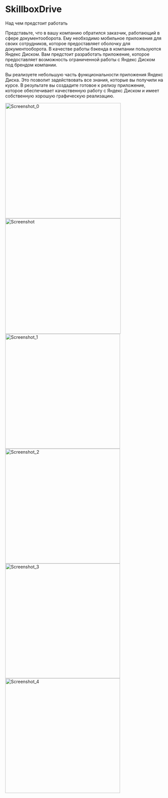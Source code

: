 # SkillboxDrive
Над чем предстоит работать

Представьте, что в вашу компанию обратился заказчик, работающий в сфере документооборота. Ему необходимо мобильное приложения для своих сотрудников, которое предоставляет оболочку для документооборота. В качестве работы бэкенда в компании пользуются Яндекс Диском. Вам предстоит разработать приложение, которое предоставляет возможность ограниченной работы с Яндекс Диском под брендом компании.

Вы реализуете небольшую часть функциональности приложения Яндекс Диска. Это позволит задействовать все знания, которые вы получили на курсе. В результате вы создадите готовое к релизу приложение, которое обеспечивает качественную работу с Яндекс Диском и имеет собственную хорошую графическую реализацию.

<img width="368" alt="Screenshot_0" src="https://github.com/ruslan-shigapov/SkillboxDrive/assets/104629658/ca69c27e-b8fb-4280-94f6-cc21dffcc013">

<img width="368" alt="Screenshot" src="https://github.com/ruslan-shigapov/SkillboxDrive/assets/104629658/d075f9e6-18ff-4500-b6ad-b913847c0628">

<img width="366" alt="Screenshot_1" src="https://github.com/ruslan-shigapov/SkillboxDrive/assets/104629658/82e233e7-9a84-44f7-9e45-5eb9aa2b13ee">

<img width="366" alt="Screenshot_2" src="https://github.com/ruslan-shigapov/SkillboxDrive/assets/104629658/81e65649-42f4-478e-86b0-03dbb896d4a7">

<img width="366" alt="Screenshot_3" src="https://github.com/ruslan-shigapov/SkillboxDrive/assets/104629658/c00ed115-ab0b-4d1f-8c60-474c011fc273">

<img width="366" alt="Screenshot_4" src="https://github.com/ruslan-shigapov/SkillboxDrive/assets/104629658/1b1c7534-8a7b-4eb7-8037-4f2c3bc66a7f">
